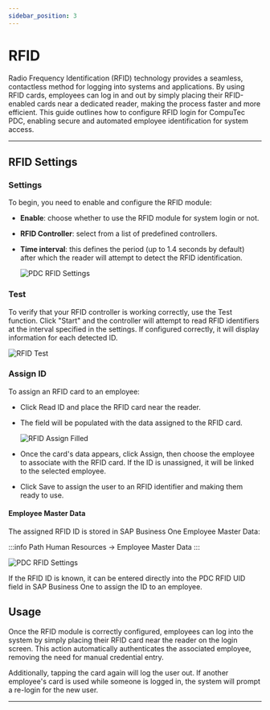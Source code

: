 ```yaml
---
sidebar_position: 3
---
```


# RFID

Radio Frequency Identification (RFID) technology provides a seamless, contactless method for logging into systems and applications. By using RFID cards, employees can log in and out by simply placing their RFID-enabled cards near a dedicated reader, making the process faster and more efficient. This guide outlines how to configure RFID login for CompuTec PDC, enabling secure and automated employee identification for system access.

---

## RFID Settings

### Settings

To begin, you need to enable and configure the RFID module:

- **Enable**: choose whether to use the RFID module for system login or not.

- **RFID Controller**: select from a list of predefined controllers.

- **Time interval**: this defines the period (up to 1.4 seconds by default) after which the reader will attempt to detect the RFID identification.

    ![PDC RFID Settings](./media/rfid/settings.webp)

### Test

To verify that your RFID controller is working correctly, use the Test function. Click "Start" and the controller will attempt to read RFID identifiers at the interval specified in the settings. If configured correctly, it will display information for each detected ID.

![RFID Test](./media/rfid/test.webp)

### Assign ID

To assign an RFID card to an employee:

- Click Read ID and place the RFID card near the reader.
- The field will be populated with the data assigned to the RFID card.

    ![RFID Assign Filled](./media/rfid/assign.webp)

- Once the card's data appears, click Assign, then choose the employee to associate with the RFID card. If the ID is unassigned, it will be linked to the selected employee.

- Click Save to assign the user to an RFID identifier and making them ready to use.

#### Employee Master Data

The assigned RFID ID is stored in SAP Business One Employee Master Data:

:::info Path
    Human Resources → Employee Master Data
:::

![PDC RFID Settings](./media/rfid/employee-settings.webp)

If the RFID ID is known, it can be entered directly into the PDC RFID UID field in SAP Business One to assign the ID to an employee.

## Usage

Once the RFID module is correctly configured, employees can log into the system by simply placing their RFID card near the reader on the login screen. This action automatically authenticates the associated employee, removing the need for manual credential entry.

Additionally, tapping the card again will log the user out. If another employee's card is used while someone is logged in, the system will prompt a re-login for the new user.

---
